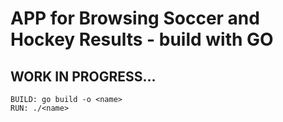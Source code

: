 # APP for Browsing Soccer and Hockey Results - build with GO  
## WORK IN PROGRESS...



```
BUILD: go build -o <name>  
RUN: ./<name>
```
